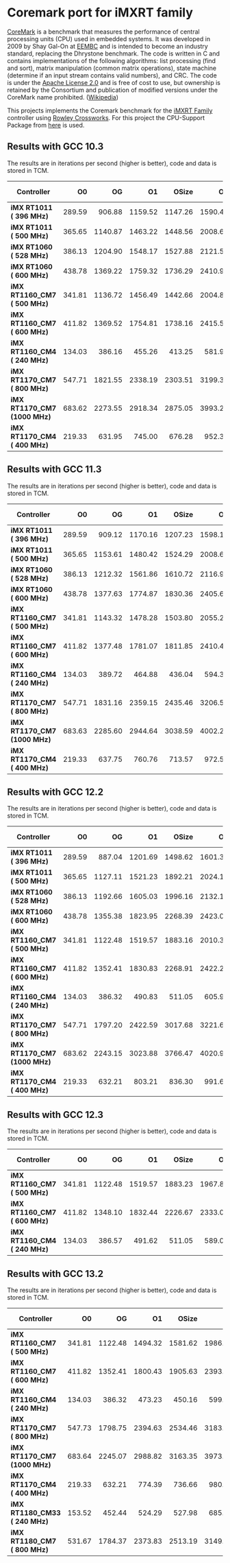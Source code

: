 # Coremark port for iMXRT family

[CoreMark](https://www.eembc.org/coremark/scores.php) is a benchmark that measures the performance of central processing units (CPU) used in embedded systems. It was developed in 2009 by Shay Gal-On at [EEMBC](https://www.eembc.org/) and is intended to become an industry standard, replacing the Dhrystone benchmark. The code is written in C and contains implementations of the following algorithms: list processing (find and sort), matrix manipulation (common matrix operations), state machine (determine if an input stream contains valid numbers), and CRC. The code is under the [Apache License 2.0](http://www.apache.org/licenses/LICENSE-2.0) and is free of cost to use, but ownership is retained by the Consortium and publication of modified versions under the CoreMark name prohibited. ([Wikipedia](https://en.wikipedia.org/wiki/Coremark))

This projects implements the Coremark benchmark for the [iMXRT Family](https://www.nxp.com/products/processors-and-microcontrollers/arm-microcontrollers/i-mx-rt-crossover-mcus:IMX-RT-SERIES) controller using [Rowley Crossworks](https://www.rowley.co.uk/). For this project the CPU-Support Package from [here](https://github.com/Masmiseim36/iMXRT) is used.

## Results with GCC 10.3

The results are in iterations per second (higher is better), code and data is stored in TCM.

Controller                    | O0       | OG       | O1       | OSize    |  O2      | O3       | O3 + LTO       
--------                      | --------:| --------:| --------:| --------:| --------:| --------:| --------:
**iMX RT1011     ( 396 MHz)** |   289.59 |   906.88 |  1159.52 |  1147.26 |  1590.48 |  1584.53 |  1622.42
**iMX RT1011     ( 500 MHz)** |   365.65 |  1140.87 |  1463.22 |  1448.56 |  2008.67 |  1999.68 |  2048.59
**iMX RT1060     ( 528 MHz)** |   386.13 |  1204.90 |  1548.17 |  1527.88 |  2121.52 |  2106.59 |  2153.87
**iMX RT1060     ( 600 MHz)** |   438.78 |  1369.22 |  1759.32 |  1736.29 |  2410.91 |  2393.83 |  2447.62
**iMX RT1160_CM7 ( 500 MHz)** |   341.81 |  1136.72 |  1456.49 |  1442.66 |  2004.89 |  1991.95 |  2038.48
**iMX RT1160_CM7 ( 600 MHz)** |   411.82 |  1369.52 |  1754.81 |  1738.16 |  2415.57 |  2399.92 |  2456.03
**iMX RT1160_CM4 ( 240 MHz)** |   134.03 |   386.16 |   455.26 |   413.25 |   581.98 |   616.77 |   622.45
**iMX RT1170_CM7 ( 800 MHz)** |   547.71 |  1821.55 |  2338.19 |  2303.51 |  3199.38 |  3193.25 |  3266.69
**iMX RT1170_CM7 (1000 MHz)** |   683.62 |  2273.55 |  2918.34 |  2875.05 |  3993.29 |  3985.65 |  4076.97
**iMX RT1170_CM4 ( 400 MHz)** |   219.33 |   631.95 |   745.00 |   676.28 |   952.38 |  1009.35 |  1018.60

## Results with GCC 11.3

The results are in iterations per second (higher is better), code and data is stored in TCM.

Controller                    | O0       | OG       | O1       | OSize    |  O2      | O3       | O3 + LTO       
--------                      | --------:| --------:| --------:| --------:| --------:| --------:| --------:
**iMX RT1011     ( 396 MHz)** |   289.59 |   909.12 |  1170.16 |  1207.23 |  1598.10 |  1588.56 |  1630.31
**iMX RT1011     ( 500 MHz)** |   365.65 |  1153.61 |  1480.42 |  1524.29 |  2008.67 |  2001.60 |  2058.46
**iMX RT1060     ( 528 MHz)** |   386.13 |  1212.32 |  1561.86 |  1610.72 |  2116.93 |  2110.77 |  2167.22
**iMX RT1060     ( 600 MHz)** |   438.78 |  1377.63 |  1774.87 |  1830.36 |  2405.69 |  2398.65 |  2462.81
**iMX RT1160_CM7 ( 500 MHz)** |   341.81 |  1143.32 |  1478.28 |  1503.80 |  2055.24 |  1994.65 |  2055.24
**iMX RT1160_CM7 ( 600 MHz)** |   411.82 |  1377.48 |  1781.07 |  1811.85 |  2410.45 |  2403.15 |  2476.22
**iMX RT1160_CM4 ( 240 MHz)** |   134.03 |   389.72 |   464.88 |   436.04 |   594.31 |   626.06 |   629.69
**iMX RT1170_CM7 ( 800 MHz)** |   547.71 |  1831.16 |  2359.15 |  2435.46 |  3206.56 |  3199.79 |  3293.59
**iMX RT1170_CM7 (1000 MHz)** |   683.63 |  2285.60 |  2944.64 |  3038.59 |  4002.24 |  3993.92 |  4099.36
**iMX RT1170_CM4 ( 400 MHz)** |   219.33 |   637.75 |   760.76 |   713.57 |   972.57 |  1024.52 |  1030.43

## Results with GCC 12.2

The results are in iterations per second (higher is better), code and data is stored in TCM.

Controller                    | O0       | OG       | O1       | OSize    |  O2      | O3       | O3 + LTO       
--------                      | --------:| --------:| --------:| --------:| --------:| --------:| --------:
**iMX RT1011     ( 396 MHz)** |   289.59 |   887.04 |  1201.69 |  1498.62 |  1601.38 |  1604.87 |  1635.96
**iMX RT1011     ( 500 MHz)** |   365.65 |  1127.11 |  1521.23 |  1892.21 |  2024.12 |  2032.93 |  2065.51
**iMX RT1060     ( 528 MHz)** |   386.13 |  1192.66 |  1605.03 |  1996.16 |  2132.19 |  2148.04 |  2195.48
**iMX RT1060     ( 600 MHz)** |   438.78 |  1355.38 |  1823.95 |  2268.39 |  2423.06 |  2440.92 |  2494.88
**iMX RT1160_CM7 ( 500 MHz)** |   341.81 |  1122.48 |  1519.57 |  1883.16 |  2010.37 |  2018.24 |  2056.76
**iMX RT1160_CM7 ( 600 MHz)** |   411.82 |  1352.41 |  1830.83 |  2268.91 |  2422.24 |  2431.67 |  2478.06
**iMX RT1160_CM4 ( 240 MHz)** |   134.03 |   386.32 |   490.83 |   511.05 |   605.96 |   634.59 |   646.97
**iMX RT1170_CM7 ( 800 MHz)** |   547.71 |  1797.20 |  2422.59 |  3017.68 |  3221.64 |  3244.64 |  3314.77
**iMX RT1170_CM7 (1000 MHz)** |   683.62 |  2243.15 |  3023.88 |  3766.47 |  4020.90 |  4049.56 |  4137.36
**iMX RT1170_CM4 ( 400 MHz)** |   219.33 |   632.21 |   803.21 |   836.30 |   991.60 |  1038.49 |  1058.72

## Results with GCC 12.3

The results are in iterations per second (higher is better), code and data is stored in TCM.

Controller                    | O0       | OG       | O1       | OSize    |  O2      | O3       | O3 + LTO      
--------                      | --------:| --------:| --------:| --------:| --------:| --------:| --------:
**iMX RT1160_CM7 ( 500 MHz)** |   341.81 |  1122.48 |  1519.57 |  1883.23 |  1967.88 |  2003.60 |  2017.51   
**iMX RT1160_CM7 ( 600 MHz)** |   411.82 |  1348.10 |  1832.44 |  2226.67 |  2333.06 |  2414.05 |  2430.72 
**iMX RT1160_CM4 ( 240 MHz)** |   134.03 |   386.57 |   491.62 |   511.05 |   589.04 |   621.81 |   625.67 

## Results with GCC 13.2

The results are in iterations per second (higher is better), code and data is stored in TCM.

Controller                     | O0       | OG       | O1       | OSize    |  O2      | O3       | O3 + LTO      
--------                       | --------:| --------:| --------:| --------:| --------:| --------:| --------:
**iMX RT1160_CM7  ( 500 MHz)** |   341.81 |  1122.48 |  1494.32 |  1581.62 |  1986.80 |  2034.58 |  2033.84
**iMX RT1160_CM7  ( 600 MHz)** |   411.82 |  1352.41 |  1800.43 |  1905.63 |  2393.83 |  2451.34 |  2450.37
**iMX RT1160_CM4  ( 240 MHz)** |   134.03 |   386.32 |   473.23 |   450.16 |   599.47 |   635.75 |   631.79
**iMX RT1170_CM7  ( 800 MHz)** |   547.73 |  1798.75 |  2394.63 |  2534.46 |  3183.69 |  3260.30 |  3262.21
**iMX RT1170_CM7  (1000 MHz)** |   683.64 |  2245.07 |  2988.82 |  3163.35 |  3973.61 |  4069.34 |  4071.66
**iMX RT1170_CM4  ( 400 MHz)** |   219.33 |   632.21 |   774.39 |   736.66 |   980.96 |  1040.36 |  1033.91
**iMX RT1180_CM33 ( 240 MHz)** |   153.52 |   452.44 |   524.29 |   527.98 |   685.43 |   710.59 |   708.88
**iMX RT1180_CM7  ( 800 MHz)** |   531.67 |  1784.37 |  2373.83 |  2513.19 |  3149.01 |  3227.05 |  3237.08
